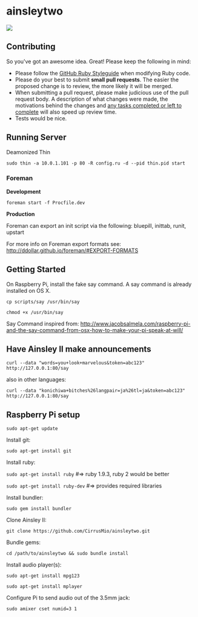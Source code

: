 ainsleytwo
==========

![](http://i.imgur.com/3uwBUxl.jpg)

## Contributing

So you've got an awesome idea. Great! Please keep the following in mind:

* Please follow the [GitHub Ruby Styleguide](https://github.com/styleguide/ruby)
  when modifying Ruby code.
* Please do your best to submit **small pull requests**. The easier the proposed
  change is to review, the more likely it will be merged.
* When submitting a pull request, please make judicious use of the pull request
  body. A description of what changes were made, the motivations behind the
  changes and [any tasks completed or left to complete](http://git.io/gfm-tasks)
  will also speed up review time.
* Tests would be nice.

## Running Server

Deamonized Thin

`sudo thin -a 10.0.1.101 -p 80 -R config.ru -d --pid thin.pid start`

### Foreman

**Development**

`foreman start -f Procfile.dev`

**Production**

Foreman can export an init script via the following: bluepill, inittab, runit, upstart

For more info on Foreman export formats see:
http://ddollar.github.io/foreman/#EXPORT-FORMATS

## Getting Started

On Raspberry Pi, install the fake say command. A say command is already installed on OS X.

`cp scripts/say /usr/bin/say`

`chmod +x /usr/bin/say`

Say Command inspired from:
http://www.jacobsalmela.com/raspberry-pi-and-the-say-command-from-osx-how-to-make-your-pi-speak-at-will/

## Have Ainsley II make announcements

`curl --data "words=you+look+marvelous&token=abc123" http://127.0.0.1:80/say`

also in other languages:

`curl --data "konichiwa+bitches%26langpair=ja%26tl=ja&token=abc123" http://127.0.0.1:80/say`

## Raspberry Pi setup

`sudo apt-get update`

Install git:

`sudo apt-get install git`

Install ruby:

`sudo apt-get install ruby` #=> ruby 1.9.3, ruby 2 would be better

`sudo apt-get install ruby-dev` #=> provides required libraries

Install bundler:

`sudo gem install bundler`

Clone Ainsley II:

`git clone https://github.com/CirrusMio/ainsleytwo.git`

Bundle gems:

`cd /path/to/ainsleytwo && sudo bundle install`

Install audio player(s):

`sudo apt-get install mpg123`

`sudo apt-get install mplayer`

Configure Pi to send audio out of the 3.5mm jack:

`sudo amixer cset numid=3 1`
